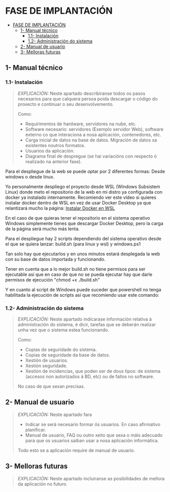 # FASE DE IMPLANTACIÓN

- [FASE DE IMPLANTACIÓN](#fase-de-implantación)
  - [1- Manual técnico](#1--manual-técnico)
    - [1.1- Instalación](#11--instalación)
    - [1.2- Administración do sistema](#12--administración-do-sistema)
  - [2- Manual de usuario](#2--manual-de-usuario)
  - [3- Melloras futuras](#3--melloras-futuras)

## 1- Manual técnico

### 1.1- Instalación

> *EXPLICACIÓN:* Neste apartado describiranse todos os pasos necesarios para que calquera persoa poida descargar o código do proxecto e continuar o seu desenvolvemento.
>
> Como:
> 
> - Requirimentos de hardware, servidores na nube, etc.
> - Software necesario: servidores (Exemplo servidor Web), software externo co que interaciona a nosa aplicación, contenedores, etc.
> - Carga inicial de datos na base de datos. Migración de datos xa existentes noutros formatos.
> - Usuarios da aplicación.
> - Diagrama final de despregue (se hai variacións con respecto ó realizado na anterior fase).

Para el despliegue de la web se puede optar por 2 diferentes formas: Desde windows o desde linux.

Yo personalmente despliego el proyecto desde WSL (Windows Subsistem Linux) donde meto el repositorio de la web en mi distro ya configurada con docker ya instalado internamente.
Recomiendo ver este vídeo si quieres instalar docker dentro de WSL en vez de usar Docker Desktop ya que relantizará mucho la página:
[Instalar Docker en WSL](https://www.youtube.com/watch?v=cv7Iyohhmo4)

En el caso de que quieras tener el repositorio en el sistema operativo Windows simplemente tienes que descargar Docker Desktop, pero la carga de la página será mucho más lenta.

Para el despliegue hay 2 scripts dependiendo del sistema operativo desde el que se quiera lanzar: build.sh (para linux y wsl) y windows.ps1

Tan solo hay que ejecutarlos y en unos minutos estará desplegada la web con su base de datos importada y funcionando.

Tener en cuenta que a lo mejor build.sh no tiene permisos para ser ejecutable así que en caso de que no se pueda ejecutar hay que darle permisos de ejecución "chmod +x ./build.sh"

Y en cuanto al script de Windows puede suceder que powershell no tenga habilitada la ejecución de scripts así que recomiendo usar este comando: 

### 1.2- Administración do sistema

> *EXPLICACIÓN:* Neste apartado indicarase información relativa á administración do sistema, é dicir, tarefas que se deberán realizar unha vez que o sistema estea funcionando.
>
> Como:
> 
> - Copias de seguridade do sistema.
> - Copias de seguridade da base de datos.
> - Xestión de usuarios.
> - Xestión seguridade.
> - Xestión de incidencias, que poden ser de dous tipos: de sistema (accesos non autorizados á BD, etc) ou de fallos no software.
>
> No caso de que sexan precisas.

## 2- Manual de usuario

> *EXPLICACIÓN:* Neste apartado fara
>
> - Indicar se será necesario formar ós usuarios. En caso afirmativo planificar.
> - Manual de usuario, FAQ ou outro xeito que sexa o máis adecuado para que os usuarios saiban usar a nosa aplicación informática.
>
> Todo esto se a aplicación require de manual de usuario.

## 3- Melloras futuras

> *EXPLICACIÓN:* Neste apartado incluiranse as posibilidades de mellora da aplicación no futuro.
